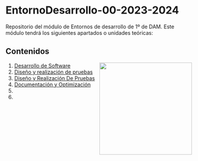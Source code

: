# EntornoDesarrollo-00-2023-2024
Repositorio del módulo de Entornos de desarrollo de 1º de DAM. Este módulo tendrá los siguientes apartados o unidades teóricas:

<h2>Contenidos</h2>
<picture> <img align="right" src="https://github.com/7oSkaaa/7oSkaaa/blob/main/Images/Right_Side.gif?raw=true" width = 250px></picture>
<ol>
  <li>
    <a href="https://github.com/Olmedo30/EntornoDesarrollo-01-2023-2024">Desarrollo de Software</a>
  </li>
  <li>
    <a href="https://github.com/Olmedo30/EntornoDesarrollo-02-2023-2024">Diseño y realización de pruebas</a>
  </li>
  <li>
    <a href="https://github.com/Olmedo30/EntornoDesarrollo-03-2023-2024">Diseño y Realización De Pruebas</a>
  </li>
  <li>
    <a href="https://github.com/Olmedo30/EntornoDesarrollo-04-2023-2024">Documentación y Optimización</a>
  </li>
  <li>
    <a href=""></a>
  </li>
  <li>
    <a href=""></a>
  </li>
</ol>

